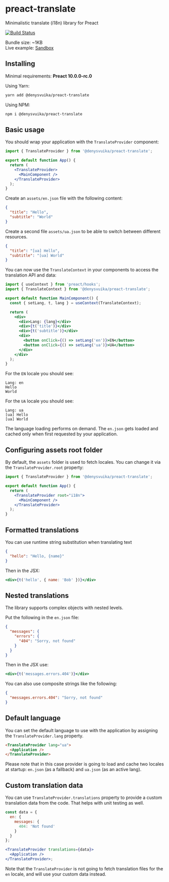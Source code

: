 # preact-translate

Minimalistic translate (i18n) library for Preact

[![Build Status](https://dev.azure.com/denysvuika/preact-translate/_apis/build/status/DenysVuika.preact-translate?branchName=master)](https://dev.azure.com/denysvuika/preact-translate/_build/latest?definitionId=3&branchName=master)

Bundle size: ~1KB  
Live example: [Sandbox](https://codesandbox.io/embed/preact-translate-npm-tpe4f)

## Installing

Minimal requirements: **Preact 10.0.0-rc.0**

Using Yarn:

```sh
yarn add @denysvuika/preact-translate
```

Using NPM:

```sh
npm i @denysvuika/preact-translate
```

## Basic usage

You should wrap your application with the `TranslateProvider` component:

```jsx
import { TranslateProvider } from '@denysvuika/preact-translate';

export default function App() {
  return (
    <TranslateProvider>
      <MainComponent />
    </TranslateProvider>
  );
}
```

Create an `assets/en.json` file with the following content:

```json
{
  "title": "Hello",
  "subtitle": "World"
}
```

Create a second file `assets/ua.json` to be able to switch between different resources.

```json
{
  "title": "[ua] Hello",
  "subtitle": "[ua] World"
}
```

You can now use the `TranslateContext` in your components to access the translation API and data:

```jsx
import { useContext } from 'preact/hooks';
import { TranslateContext } from '@denysvuika/preact-translate';

export default function MainComponent() {
  const { setLang, t, lang } = useContext(TranslateContext);

  return (
    <div>
      <div>Lang: {lang}</div>
      <div>{t('title')}</div>
      <div>{t('subtitle')}</div>
      <div>
        <button onClick={() => setLang('en')}>EN</button>
        <button onClick={() => setLang('ua')}>UA</button>
      </div>
    </div>
  );
}
```

For the `EN` locale you should see:

```text
Lang: en
Hello
World
```

For the `UA` locale you should see:

```text
Lang: ua
[ua] Hello
[ua] World
```

The language loading performs on demand.
The `en.json` gets loaded and cached only when first requested by your application.

## Configuring assets root folder

By default, the `assets` folder is used to fetch locales.
You can change it via the `TranslateProvider.root` property:

```jsx
import { TranslateProvider } from '@denysvuika/preact-translate';

export default function App() {
  return (
    <TranslateProvider root="i18n">
      <MainComponent />
    </TranslateProvider>
  );
}
```

## Formatted translations

You can use runtime string substitution when translating text

```json
{
  "hello": "Hello, {name}"
}
```

Then in the JSX:

```jsx
<div>{t('hello', { name: 'Bob' })}</div>
```

## Nested translations

The library supports complex objects with nested levels.

Put the following in the `en.json` file:

```json
{
  "messages": {
    "errors": {
      "404": "Sorry, not found"
    }
  }
}
```

Then in the JSX use:

```jsx
<div>{t('messages.errors.404')}</div>
```

You can also use composite strings like the following:

```json
{
  "messages.errors.404": "Sorry, not found"
}
```

## Default language

You can set the default language to use with the application by assigning the `TranslateProvider.lang` property.

```html
<TranslateProvider lang="ua">
  <Application />
</TranslateProvider>
```

Please note that in this case provider is going to load and cache two locales at startup:
`en.json` (as a fallback) and `ua.json` (as an active lang).

## Custom translation data

You can use `TranslateProvider.translations` property to provide a custom translation data from the code.
That helps with unit testing as well.

```jsx
const data = {
  en: {
    messages: {
      404: 'Not found'
    }
  }
};

<TranslateProvider translations={data}>
  <Application />
</TranslateProvider>;
```

Note that the `TranslateProvider` is not going to fetch translation files for the `en` locale,
and will use your custom data instead.
